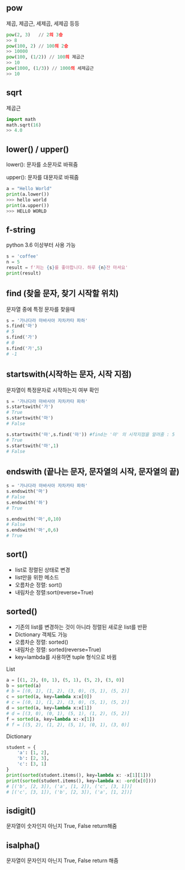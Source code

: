 ## pow

제곱, 제곱근, 세제곱, 세제곱 등등

```python
pow(2, 3)	// 2의 3승
>> 8
pow(100, 2)	// 100의 2승
>> 10000
pow(100, (1/2)) // 100의 제곱근
>> 10
pow(1000, (1/3)) // 1000의 세제곱근
>> 10
```

## sqrt

제곱근

```python
import math
math.sqrt(16)
>> 4.0
```

## lower() / upper()

lower(): 문자를 소문자로 바꿔줌

upper(): 문자를 대문자로 바꿔줌

```python
a = "Hello World"
print(a.lower())
>>> hello world
print(a.upper())
>>> HELLO WORLD
```

## f-string

python 3.6 이상부터 사용 가능

```python
s = 'coffee'
n = 5
result = f'저는 {s}를 좋아합니다. 하루 {n}잔 마셔요'
print(result)
```

## find (찾을 문자, 찾기 시작할 위치)

문자열 중에 특정 문자를 찾을때

```python
s = '가나다라 마바사아 자차카타 파하'
s.find('마')
# 5
s.find('가')
# 0
s.find('가',5)
# -1
```

## startswith(시작하는 문자, 시작 지점)

문자열이 특정문자로 시작하는지 여부 확인

```python
s = '가나다라 마바사아 자차카타 파하'
s.startswith('가')
# True
s.startswith('마')
# False

s.startswith('마',s.find('마')) #find는 '마' 의 시작지점을 알려줌 : 5
# True
s.startswith('마',1)
# False
```

## endswith (끝나는 문자, 문자열의 시작, 문자열의 끝)

```python
s = '가나다라 마바사아 자차카타 파하'
s.endswith('마')
# False
s.endswith('하')
# True

s.endswith('마',0,10)
# False
s.endswith('마',0,6)
# True
```

## sort()

- list로 정렬된 상태로 변경
- list만을 위한 메소드
- 오름차순 정렬: sort()
- 내림차순 정렬:sort(reverse=True)

## sorted()

- 기존의  list를 변경하는 것이 아니라 정렬된 새로운 list를 반환
- Dictionary 객체도 가능
- 오름차순 정렬: sorted()
- 내림차순 정렬: sorted(reverse=True)
- key=lambda를 사용하면  tuple 형식으로 바뀜

List

```python
a = [(1, 2), (0, 1), (5, 1), (5, 2), (3, 0)]
b = sorted(a)
# b = [(0, 1), (1, 2), (3, 0), (5, 1), (5, 2)]
c = sorted(a, key=lambda x:x[0])
# c = [(0, 1), (1, 2), (3, 0), (5, 1), (5, 2)]
d = sorted(a, key=lambda x:x[1])
# d = [(3, 0), (0, 1), (5, 1), (1, 2), (5, 2)]
f = sorted(a, key=lambda x:-x[1])
# f = [(5, 2), (1, 2), (5, 1), (0, 1), (3, 0)]
```

Dictionary

```python
student = {
    'a': [1, 2],
    'b': [2, 3],
    'c': [3, 1]
}
print(sorted(student.items(), key=lambda x: -x[1][1]))
print(sorted(student.items(), key=lambda x: -ord(x[0])))
# [('b', [2, 3]), ('a', [1, 2]), ('c', [3, 1])]
# [('c', [3, 1]), ('b', [2, 3]), ('a', [1, 2])]
```

## isdigit()

문자열이 숫자인지 아닌지 True, False return해줌

## isalpha()

문자열이 문자인지 아닌지 True, False return 해줌